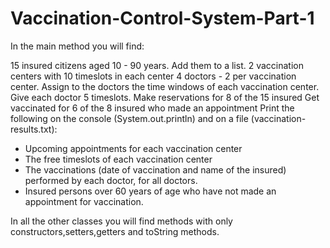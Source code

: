 # Vaccination-Control-System-Part-1

In the main method you will find:

15 insured citizens aged 10 - 90 years. Add them to a list.
2 vaccination centers with 10 timeslots in each center
4 doctors - 2 per vaccination center. Assign to the doctors the time windows of each vaccination center. Give each doctor 5 timeslots.
Make reservations for 8 of the 15 insured
Get vaccinated for 6 of the 8 insured who made an appointment
Print the following on the console (System.out.println) and on a file (vaccination-results.txt):
- Upcoming appointments for each vaccination center
- The free timeslots of each vaccination center
- The vaccinations (date of vaccination and name of the insured) performed by each doctor, for all doctors.
- Insured persons over 60 years of age who have not made an appointment for vaccination.

In all the other classes you will find methods with only constructors,setters,getters and toString methods.
